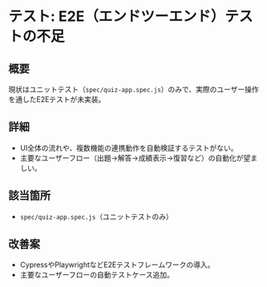 
<!-- filepath: c:\tool\exercise-website\AP-learning-app\.gitignore\Issue\test-lack-of-e2e.md -->
# テスト: E2E（エンドツーエンド）テストの不足

## 概要
現状はユニットテスト（`spec/quiz-app.spec.js`）のみで、実際のユーザー操作を通したE2Eテストが未実装。

## 詳細
- UI全体の流れや、複数機能の連携動作を自動検証するテストがない。
- 主要なユーザーフロー（出題→解答→成績表示→復習など）の自動化が望ましい。

## 該当箇所
- `spec/quiz-app.spec.js`（ユニットテストのみ）

## 改善案
- CypressやPlaywrightなどE2Eテストフレームワークの導入。
- 主要なユーザーフローの自動テストケース追加。
